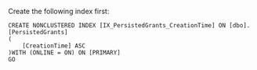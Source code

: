 Create the following index first:
```
CREATE NONCLUSTERED INDEX [IX_PersistedGrants_CreationTime] ON [dbo].[PersistedGrants]
(
	[CreationTime] ASC
)WITH (ONLINE = ON) ON [PRIMARY]
GO
```
